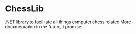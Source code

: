 # ChessLib
.NET library to facilitate all things computer chess related
More documentation in the future, I promise.
